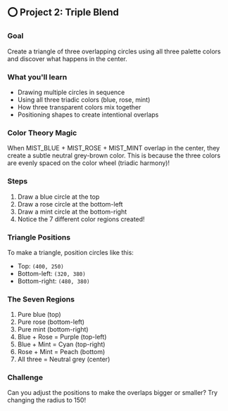## ⭕ Project 2: Triple Blend

### Goal
Create a triangle of three overlapping circles using all three palette colors and discover what happens in the center.

### What you'll learn
- Drawing multiple circles in sequence
- Using all three triadic colors (blue, rose, mint)
- How three transparent colors mix together
- Positioning shapes to create intentional overlaps

### Color Theory Magic
When MIST_BLUE + MIST_ROSE + MIST_MINT overlap in the center, they create a subtle neutral grey-brown color. This is because the three colors are evenly spaced on the color wheel (triadic harmony)!

### Steps
1. Draw a blue circle at the top
2. Draw a rose circle at the bottom-left
3. Draw a mint circle at the bottom-right
4. Notice the 7 different color regions created!

### Triangle Positions
To make a triangle, position circles like this:
- Top: `(400, 250)`
- Bottom-left: `(320, 380)`
- Bottom-right: `(480, 380)`

### The Seven Regions
1. Pure blue (top)
2. Pure rose (bottom-left)
3. Pure mint (bottom-right)
4. Blue + Rose = Purple (top-left)
5. Blue + Mint = Cyan (top-right)
6. Rose + Mint = Peach (bottom)
7. All three = Neutral grey (center)

### Challenge
Can you adjust the positions to make the overlaps bigger or smaller? Try changing the radius to 150!
